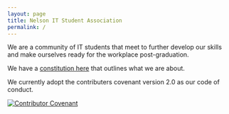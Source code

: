 ```yaml
---
layout: page
title: Nelson IT Student Association
permalink: /
---
```


We are a community of IT students that meet to further develop our skills and make ourselves ready for the workplace post-graduation.


We have a [constitution here](https://www.contributor-covenant.org/version/2/0/code_of_conduct/) that outlines what we are about.

We currently adopt the contributers covenant version 2.0 as our code of conduct.

[![Contributor Covenant](https://img.shields.io/badge/Contributor%20Covenant-v2.0%20adopted-ff69b4.svg)](https://www.contributor-covenant.org/version/2/0/code_of_conduct/)